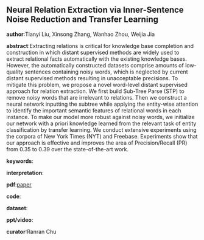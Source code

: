 ## Neural Relation Extraction via Inner-Sentence Noise Reduction and Transfer Learning

**author**:Tianyi Liu, Xinsong Zhang, Wanhao Zhou, Weijia Jia

**abstract**:Extracting relations is critical for knowledge base completion and construction in which
distant supervised methods are widely used to extract relational facts automatically with the existing knowledge bases. However, the automatically constructed datasets comprise amounts of low-quality sentences containing noisy words, which is neglected by current
distant supervised methods resulting in unacceptable precisions. To mitigate this problem, we propose a novel word-level distant supervised approach for relation extraction. We first build Sub-Tree Parse (STP) to remove noisy words that are irrelevant to relations. Then we construct a neural network inputting the subtree while applying the entity-wise attention to
identify the important semantic features of relational words in each instance. To make our model more robust against noisy words, we initialize our network with a priori knowledge learned from the relevant task of entity classification by transfer learning. We conduct extensive experiments using the corpora of New
York Times (NYT) and Freebase. Experiments show that our approach is effective and improves the area of Precision/Recall (PR) from 0.35 to 0.39 over the state-of-the-art work.

**keywords**:

**interpretation**:

**pdf**:[paper](https://www.aclweb.org/anthology/D18-1243.pdf)

**code**:

**dataset**:

**ppt/video**:

**curator**:Ranran Chu